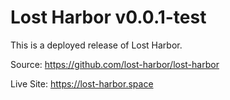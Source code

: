 # Lost Harbor v0.0.1-test

This is a deployed release of Lost Harbor.

Source: https://github.com/lost-harbor/lost-harbor

Live Site: https://lost-harbor.space

